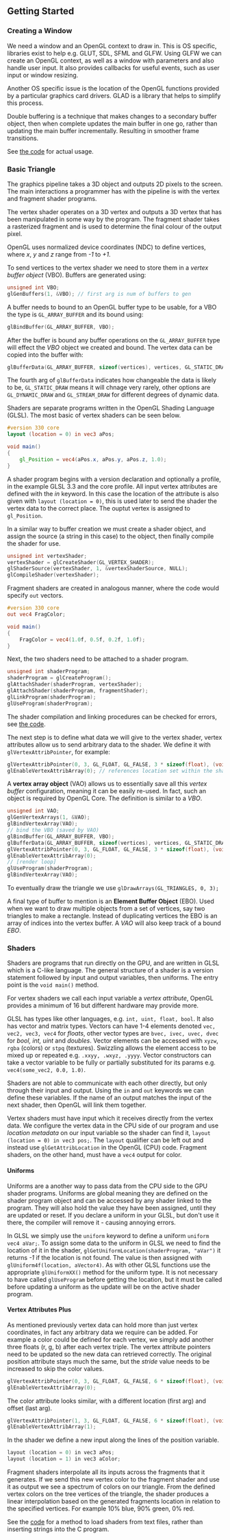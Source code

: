 ## Getting Started

### Creating a Window

We need a window and an OpenGL context to draw in. This is OS specific, libraries exist to help e.g. GLUT, SDL, SFML and GLFW.
Using GLFW we can create an OpenGL context, as well as a window with parameters and also handle user input. It also provides callbacks for useful events, such as user input or window resizing.

Another OS specific issue is the location of the OpenGL functions provided by a particular graphics card drivers. GLAD is a library that helps to simplify this process.

Double buffering is a technique that makes changes to a secondary buffer object, then when complete updates the main buffer in one go, rather than updating the main buffer incrementally. Resulting in smoother frame transitions.

See [the code](Hello/main.cpp) for actual usage.

### Basic Triangle

The graphics pipeline takes a 3D object and outputs 2D pixels to the screen. The main interactions a programmer has with the pipeline is with the vertex and fragment shader programs. 

The vertex shader operates on a 3D vertex and outputs a 3D vertex that has been manipulated in some way by the program. The fragment shader takes a rasterized fragment and is used to determine the final colour of the output pixel.

OpenGL uses normalized device coordinates (NDC) to define vertices, where *x*, *y* and *z* range from *-1* to *+1*.

To send vertices to the vertex shader we need to store them in a *vertex buffer object* (VBO). Buffers are generated using:

```c
unsigned int VBO;
glGenBuffers(1, &VBO); // first arg is num of buffers to gen
```

A buffer needs to bound to an OpenGL buffer type to be usable, for a VBO the type is `GL_ARRAY_BUFFER` and its bound using:

```c
glBindBuffer(GL_ARRAY_BUFFER, VBO);
```

After the buffer is bound any buffer operations on the `GL_ARRAY_BUFFER` type will effect the *VBO* object we created and bound. The vertex data can be copied into the buffer with:

```c
glBufferData(GL_ARRAY_BUFFER, sizeof(vertices), vertices, GL_STATIC_DRAW);
```

The fourth arg of `glBufferData` indicates how changeable the data is likely to be, `GL_STATIC_DRAW` means it will chnage very rarely, other options are `GL_DYNAMIC_DRAW` and `GL_STREAM_DRAW` for different degrees of dynamic data.

Shaders are separate programs written in the OpenGL Shading Language (GLSL). The most basic of vertex shaders can be seen below.

```glsl
#version 330 core
layout (location = 0) in vec3 aPos;

void main()
{
    gl_Position = vec4(aPos.x, aPos.y, aPos.z, 1.0);
}
```

A shader program begins with a version declaration and optionally a profile, in the example GLSL 3.3 and the core profile. All input vertex attributes are defined with the *in* keyword. In this case the location of the attribute is also given with `layout (location = 0)`, this is used later to send the shader the vertex data to the correct place. The ouptut vertex is assigned to `gl_Position`.

In a similar way to buffer creation we must create a shader object, and assign the source (a string in this case) to the object, then finally compile the shader for use.

```c
unsigned int vertexShader;
vertexShader = glCreateShader(GL_VERTEX_SHADER);
glShaderSource(vertexShader, 1, &vertexShaderSource, NULL);
glCompileShader(vertexShader);
```

Fragment shaders are created in analogous manner, where the code would specify `out` vectors.

```glsl
#version 330 core
out vec4 FragColor;

void main()
{
    FragColor = vec4(1.0f, 0.5f, 0.2f, 1.0f);
}
```

Next, the two shaders need to be attached to a shader program.

```c
unsigned int shaderProgram;
shaderProgram = glCreateProgram();
glAttachShader(shaderProgram, vertexShader);
glAttachShader(shaderProgram, fragmentShader);
glLinkProgram(shaderProgram);
glUseProgram(shaderProgram);
```

The shader compilation and linking procedures can be checked for errors, see [the code](Hello/main.cpp).

The next step is to define what data we will give to the vertex shader, vertex attributes allow us to send arbitrary data to the shader. We define it with `glVertexAttribPointer`, for example:

```c
glVertexAttribPointer(0, 3, GL_FLOAT, GL_FALSE, 3 * sizeof(float), (void*)0);
glEnableVertexAttribArray(0); // references location set within the shader
```

A **vertex array object** (VAO) allows us to essentially save all this *vertex buffer* configuration, meaning it can be easily re-used. In fact, such an object is required by OpenGL Core. The definition is similar to a *VBO*.

```c
unsigned int VAO;
glGenVertexArrays(1, &VAO);
glBindVertexArray(VAO);
// bind the VBO (saved by VAO)
glBindBuffer(GL_ARRAY_BUFFER, VBO);
glBufferData(GL_ARRAY_BUFFER, sizeof(vertices), vertices, GL_STATIC_DRAW);
glVertexAttribPointer(0, 3, GL_FLOAT, GL_FALSE, 3 * sizeof(float), (void*)0);
glEnableVertexAttribArray(0);  
// [render loop]
glUseProgram(shaderProgram);
glBindVertexArray(VAO);
```

To eventually draw the triangle we use `glDrawArrays(GL_TRIANGLES, 0, 3);`

A final type of buffer to mention is an **Element Buffer Object** (EBO). Used when we want to draw multiple objects from a set of vertices, say two triangles to make a rectangle. Instead of duplicating vertices the EBO is an array of indices into the vertex buffer. A *VAO* will also keep track of a bound *EBO*.

### Shaders

Shaders are programs that run directly on the GPU, and are written in GLSL which is a C-like language. The general structure of a shader is a version statement followed by input and output variables, then uniforms. The entry point is the `void main()` method.

For vertex shaders we call each input variable a *vertex attribute*, OpenGL provides a minimum of 16 but different hardware may provide more.

GLSL has types like other languages, e.g. `int, uint, float, bool`. It also has vector and matrix types. Vectors can have 1-4 elements denoted `vec, vec2, vec3, vec4` for *floats*, other vector types are `bvec, ivec, uvec, dvec` for *bool, int, uint* and *doubles*. Vector elements can be accessed with `xyzw`, `rgba` (colors) or `stpq` (textures). Swizzling allows the element access to be mixed up or repeated e.g. `.xxyy, .wxyz, .yyyy`. Vector constructors can take a vector variable to be fully or partially substituted for its params e.g. `vec4(some_vec2, 0.0, 1.0)`.

Shaders are not able to communicate with each other directly, but only through their input and output. Using the `in` and `out` keywords we can define these variables. If the name of an output matches the input of the next shader, then OpenGL will link them together. 

Vertex shaders must have input which it receives directly from the vertex data. We configure the vertex data in the CPU side of our program and use *location metadata* on our input variable so the shader can find it, `layout (location = 0) in vec3 pos;`. The `layout` qualifier can be left out and instead use `glGetAttribLocation` in the OpenGL (CPU) code. Fragment shaders, on the other hand, must have a `vec4` output for color.

#### Uniforms

Uniforms are a another way to pass data from the CPU side to the GPU shader programs. Uniforms are global meaning they are defined on the shader program object and can be accessed by any shader linked to the program. They will also hold the value they have been assigned, until they are updated or reset. If you declare a uniform in your GLSL, but don't use it there, the compiler will remove it - causing annoying errors.

In GLSL we simply use the `uniform` keyword to define a uniform `uniform vec4 aVar;`. To assign some data to the uniform in GLSL we need to find the location of it in the shader, `glGetUniformLocation(shaderProgram, "aVar")` it returns *-1* if the location is not found. The value is then assigned with `glUniform4f(location, aVector4)`. As with other GLSL functions use the appropriate `glUniformXX()` method for the uniform type. It is not necessary to have called `glUseProgram` before getting the location, but it must be called before updating a uniform as the update will be on the active shader program.

#### Vertex Attributes Plus

As mentioned previously vertex data can hold more than just vertex coordinates, in fact any arbitrary data we require can be added. For example a color could be defined for each vertex, we simply add another three floats (r, g, b) after each vertex triple. The vertex attribute pointers need to be updated so the new data can retrieved correctly. The original position attribute stays much the same, but the *stride* value needs to be increased to skip the color values.

```c
glVertexAttribPointer(0, 3, GL_FLOAT, GL_FALSE, 6 * sizeof(float), (void*)0);
glEnableVertexAttribArray(0);
```

The color attribute looks similar, with a different location (first arg) and offset (last arg).

```c
glVertexAttribPointer(1, 3, GL_FLOAT, GL_FALSE, 6 * sizeof(float), (void*)(3* sizeof(float)));
glEnableVertexAttribArray(1);
```

In the shader we define a new input along the lines of the position variable.

```c
layout (location = 0) in vec3 aPos;
layout (location = 1) in vec3 aColor;
```

Fragment shaders interpolate all its inputs across the fragments that it generates.
If we send this new vertex color to the fragment shader and use it as output we see a spectrum of colors on our triangle. From the defined vertex colors on the tree vertices of the triangle, the shader produces a linear interpolation based on the generated fragments location in relation to the specified vertices. For example 10% blue, 90% green, 0% red.

See the [code](Shaders/shader.h) for a method to load shaders from text files, rather than inserting strings into the C program.
